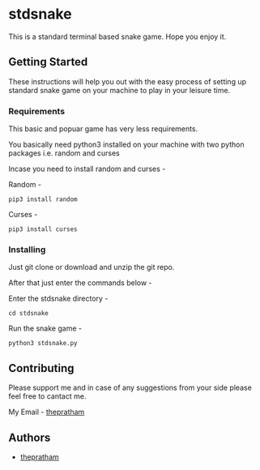 # stdsnake

This is a standard terminal based snake game. Hope you enjoy it.

## Getting Started

These instructions will help you out with the easy process of setting up standard snake game on your machine to play in your leisure time. 

### Requirements

This basic and popuar game has very less requirements.

You basically need python3 installed on your machine with two python packages i.e. random and curses

Incase you need to install random and curses -

Random -
```
pip3 install random
```

Curses -
```
pip3 install curses
```
### Installing

Just git clone or download and unzip the git repo.

After that just enter the commands below -

Enter the stdsnake directory -

```
cd stdsnake
```
Run the snake game -
```
python3 stdsnake.py
```

## Contributing

Please support me and in case of any suggestions from your side please feel free to cantact me.

My Email - [thepratham](mail:prathamgarg2010@gmail.com)

## Authors

* [thepratham](https://github.com/thepratham)

